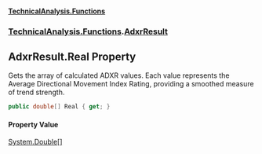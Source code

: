 #### [TechnicalAnalysis\.Functions](Atypical.TechnicalAnalysis.Functions.md 'Atypical\.TechnicalAnalysis\.Functions')
### [TechnicalAnalysis\.Functions](Atypical.TechnicalAnalysis.Functions.md#TechnicalAnalysis.Functions 'TechnicalAnalysis\.Functions').[AdxrResult](AdxrResult.md 'TechnicalAnalysis\.Functions\.AdxrResult')

## AdxrResult\.Real Property

Gets the array of calculated ADXR values\.
Each value represents the Average Directional Movement Index Rating,
providing a smoothed measure of trend strength\.

```csharp
public double[] Real { get; }
```

#### Property Value
[System\.Double](https://docs.microsoft.com/en-us/dotnet/api/System.Double 'System\.Double')[\[\]](https://docs.microsoft.com/en-us/dotnet/api/System.Array 'System\.Array')